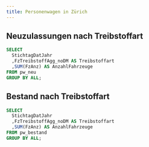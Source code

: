 ```yaml
---
title: Personenwagen in Zürich
---
```



## Neuzulassungen nach Treibstoffart

```sql pw_neu_treibstoff
SELECT 
  StichtagDatJahr
  ,FzTreibstoffAgg_noDM AS Treibstoffart 
  ,SUM(FzAnz) AS AnzahlFahrzeuge
FROM pw_neu 
GROUP BY ALL;
```
<BarChart
    data={pw_neu_treibstoff}
    title="Neuzulassungen von Personenwagen nach Treibstoffart"
    x=StichtagDatJahr
    y=AnzahlFahrzeuge
    series=Treibstoffart
/>

## Bestand nach Treibstoffart

```sql pw_bestand_treibstoff
SELECT 
  StichtagDatJahr
  ,FzTreibstoffAgg_noDM AS Treibstoffart 
  ,SUM(FzAnz) AS AnzahlFahrzeuge
FROM pw_bestand
GROUP BY ALL;
```

<BarChart
    data={pw_bestand_treibstoff}
    title="Bestand Personenwagen nach Treibstoffart"
    x=StichtagDatJahr
    y=AnzahlFahrzeuge
    series=Treibstoffart
/>
